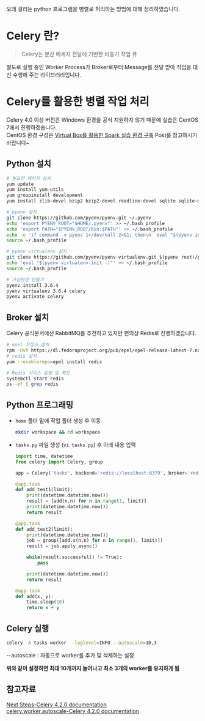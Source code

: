 오래 걸리는 python 프로그램을 병렬로 처리하는 방법에 대해 정리하였습니다.

# Celery 란?
> Celery는 분산 메세지 전달에 기반한 비동기 작업 큐

별도로 실행 중인 Worker Process가 Broker로부터 Message를 전달 받아 작업을 대신 수행해 주는 라이브러리입니다.

# Celery를 활용한 병렬 작업 처리
Celery 4.0 이상 버전은 Windows 환경을 공식 지원하지 않기 때문에 실습은 CentOS 7에서 진행하겠습니다.  
CentOS 환경 구성은 [Virtual Box를 활용한 Spark 실습 환경 구축](https://wooyoung85.tistory.com/35) Post를 참고하시기 바랍니다~

## Python 설치
```bash
# 필요한 패키지 설치
yum update
yum install yum-utils
yum groupinstall development
yum install zlib-devel bzip2 bzip2-devel readline-devel sqlite sqlite-devel openssl-devel xz xz-devel libffi-devel findutils

# pyenv 설치
git clone https://github.com/pyenv/pyenv.git ~/.pyenv
echo 'export PYENV_ROOT="$HOME/.pyenv"' >> ~/.bash_profile
echo 'export PATH="$PYENV_ROOT/bin:$PATH"' >> ~/.bash_profile
echo -e 'if command -v pyenv 1>/dev/null 2>&1; then\n  eval "$(pyenv init -)"\nfi' >> ~/.bash_profile
source ~/.bash_profile

# pyenv virtualenv 설치
git clone https://github.com/pyenv/pyenv-virtualenv.git $(pyenv root)/plugins/pyenv-virtualenv
echo 'eval "$(pyenv virtualenv-init -)"' >> ~/.bash_profile
source ~/.bash_profile

# 가상환경 만들기
pyenv install 3.6.4
pyenv virtualenv 3.6.4 celery
pyenv activate celery
```
## Broker 설치
Celery 공식문서에선 RabbitMQ를 추천하고 있지만 편의상 Redis로 진행하겠습니다.

```bash
# epel 저장소 설치
rpm -Uvh https://dl.fedoraproject.org/pub/epel/epel-release-latest-7.noarch.rpm
# redis 설치
yum --enablerepo=epel install redis

# Redis 서비스 실행 및 확인
systemctl start redis
ps -ef | grep redis
```

## Python 프로그래밍
- `home` 폴더 밑에 작업 폴더 생성 후 이동
    ```bash
    mkdir workspace && cd workspace
    ```
- `tasks.py` 파일 생성 (`vi tasks.py`) 후 아래 내용 입력
    ```python
    import time, datetime
    from celery import Celery, group

    app = Celery('tasks', backend='redis://localhost:6379', broker='redis://localhost:6379')

    @app.task
    def add_test1(limit):
        print(datetime.datetime.now())
        result = [add(n,n) for n in range(1, limit)]
        print(datetime.datetime.now())
        return result

    @app.task
    def add_test2(limit):
        print(datetime.datetime.now())
        job = group([add.s(n,n) for n in range(1, limit)])
        result = job.apply_async()

        while(result.successful() != True):
            pass

        print(datetime.datetime.now())
        return result

    @app.task
    def add(x, y):
        time.sleep(10)
        return x + y
    ```

## Celery 실행
```bash
celery -A tasks worker --loglevel=INFO --autoscale=10,3
```
--autoscale : 자동으로 worker를 추가 및 삭제하는 설정  

**위와 같이 설정하면 최대 10개까지 늘어나고 최소 3개의 worker를 유지하게 됨**

## 참고자료
[Next Steps-Celery 4.2.0 documentation](http://docs.celeryproject.org/en/latest/getting-started/next-steps.html#canvas-designing-work-flows)  
[celery.worker.autoscale-Celery 4.2.0 documentation](http://docs.celeryproject.org/en/latest/internals/reference/celery.worker.autoscale.html)
